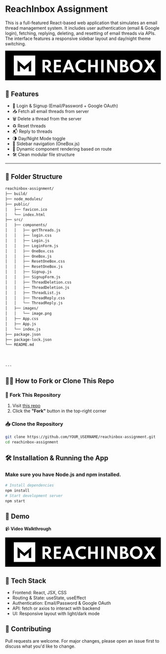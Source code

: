 # ReachInbox Assignment

This is a full-featured React-based web application that simulates an email thread management system. It includes user authentication (email & Google login), fetching, replying, deleting, and resetting of email threads via APIs. The interface features a responsive sidebar layout and day/night theme switching.

![App Screenshot](./src/images/image.png)

## 🚀 Features

- 🔐 Login & Signup (Email/Password + Google OAuth)
- 📥 Fetch all email threads from server
- 🗑️ Delete a thread from the server
- ♻️ Reset threads
- 📬 Reply to threads
- 🌗 Day/Night Mode toggle
- 🧭 Sidebar navigation (OneBox.js)
- 🧩 Dynamic component rendering based on route
- 🛠️ Clean modular file structure

---

## 📁 Folder Structure

```bash
reachinbox-assignment/
├── build/
├── node_modules/
├── public/
│   ├── favicon.ico
│   └── index.html
├── src/
│   ├── components/
│   │   ├── getThreads.js
│   │   ├── login.css
│   │   ├── Login.js
│   │   ├── LoginForm.js
│   │   ├── OneBox.css
│   │   ├── OneBox.js
│   │   ├── ResetOneBox.css
│   │   ├── ResetOneBox.js
│   │   ├── Signup.js
│   │   ├── SignupForm.js
│   │   ├── ThreadDeletion.css
│   │   ├── ThreadDeletion.js
│   │   ├── ThreadList.js
│   │   ├── ThreadReply.css
│   │   └── ThreadReply.js
│   ├── images/
│   │   └── image.png
│   ├── App.css
│   ├── App.js
│   └── index.js
├── package.json
├── package-lock.json
└── README.md



---
```

## 🧑‍💻 How to Fork or Clone This Repo

### 🔁 Fork This Repository

1. Visit [this repo]([https://github.com/YOUR_USERNAME/reachinbox-assignment](https://github.com/ARDEV04/reachinbox-assignment))
2. Click the **"Fork"** button in the top-right corner

### 📥 Clone the Repository

```bash
git clone https://github.com/YOUR_USERNAME/reachinbox-assignment.git
cd reachinbox-assignment
```

## 🛠️ Installation & Running the App
### Make sure you have Node.js and npm installed.

```bash
# Install dependencies
npm install
# Start development server
npm start
```

## 🎥 Demo

📹 **Video Walkthrough**

[![Watch the demo](./src/images/image.png)](https://drive.google.com/file/d/19QDg8qDCyHwDyykBcwivfXI_gw6IRUKE/view?usp=drive_link)


## 🧰 Tech Stack
- Frontend: React, JSX, CSS
- Routing & State: useState, useEffect
- Authentication: Email/Password & Google OAuth
- API: fetch or axios to interact with backend
- UI: Responsive layout with light/dark mode

## 🤝 Contributing
Pull requests are welcome. For major changes, please open an issue first to discuss what you'd like to change.
